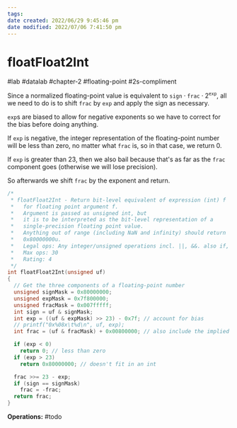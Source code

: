 ```yaml
---
tags: 
date created: 2022/06/29 9:45:46 pm
date modified: 2022/07/06 7:41:50 pm
---
```


# floatFloat2Int

#lab #datalab #chapter-2 #floating-point #2s-compliment

Since a normalized floating-point value is equivalent to $\texttt{sign}\cdot\texttt{frac}\cdot2^\texttt{exp}$, all we need to do is to shift `frac` by `exp` and apply the sign as necessary.

`exp`s are biased to allow for negative exponents so we have to correct for the bias before doing anything.

If `exp` is negative, the integer representation of the floating-point number will be less than zero, no matter what `frac` is, so in that case, we return 0.

If `exp` is greater than 23, then we also bail because that's as far as the `frac` component goes (otherwise we will lose precision).

So afterwards we shift `frac` by the exponent and return.

```c
/*
 * floatFloat2Int - Return bit-level equivalent of expression (int) f
 *   for floating point argument f.
 *   Argument is passed as unsigned int, but
 *   it is to be interpreted as the bit-level representation of a
 *   single-precision floating point value.
 *   Anything out of range (including NaN and infinity) should return
 *   0x80000000u.
 *   Legal ops: Any integer/unsigned operations incl. ||, &&. also if, while
 *   Max ops: 30
 *   Rating: 4
 */
int floatFloat2Int(unsigned uf)
{
  // Get the three components of a floating-point number
  unsigned signMask = 0x80000000;
  unsigned expMask = 0x7f800000;
  unsigned fracMask = 0x007fffff;
  int sign = uf & signMask;
  int exp = ((uf & expMask) >> 23) - 0x7f; // account for bias
  // printf("0x%08x\t%d\n", uf, exp);
  int frac = (uf & fracMask) + 0x00800000; // also include the implied 1

  if (exp < 0)
    return 0; // less than zero
  if (exp > 23)
    return 0x80000000; // doesn't fit in an int

  frac >>= 23 - exp;
  if (sign == signMask)
    frac = -frac;
  return frac;
}
```

**Operations:** #todo
